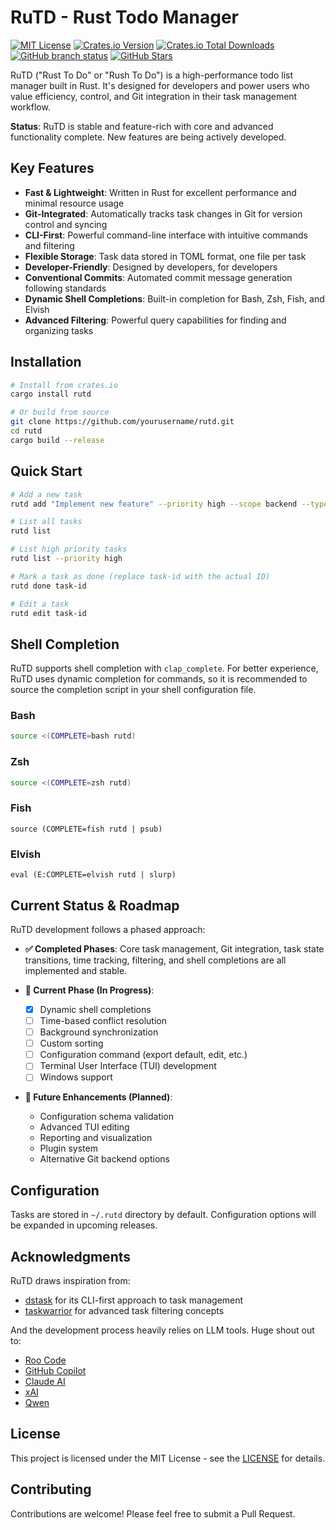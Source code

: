 # RuTD - Rust Todo Manager

[![MIT License](https://img.shields.io/github/license/TeddyHuang-00/rutd)](./LICENSE)
[![Crates.io Version](https://img.shields.io/crates/v/rutd)](https://crates.io/crates/rutd)
[![Crates.io Total Downloads](https://img.shields.io/crates/d/rutd)](https://crates.io/crates/rutd)
[![GitHub branch status](https://img.shields.io/github/checks-status/TeddyHuang-00/rutd/main)](https://github.com/TeddyHuang-00/rutd/actions)
[![GitHub Stars](https://img.shields.io/github/stars/TeddyHuang-00/rutd)](https://github.com/TeddyHuang-00/rutd)

RuTD ("Rust To Do" or "Rush To Do") is a high-performance todo list manager built in Rust. It's designed for developers and power users who value efficiency, control, and Git integration in their task management workflow.

**Status**: RuTD is stable and feature-rich with core and advanced functionality complete. New features are being actively developed.

## Key Features

- **Fast & Lightweight**: Written in Rust for excellent performance and minimal resource usage
- **Git-Integrated**: Automatically tracks task changes in Git for version control and syncing
- **CLI-First**: Powerful command-line interface with intuitive commands and filtering
- **Flexible Storage**: Task data stored in TOML format, one file per task
- **Developer-Friendly**: Designed by developers, for developers
- **Conventional Commits**: Automated commit message generation following standards
- **Dynamic Shell Completions**: Built-in completion for Bash, Zsh, Fish, and Elvish
- **Advanced Filtering**: Powerful query capabilities for finding and organizing tasks

## Installation

```bash
# Install from crates.io
cargo install rutd

# Or build from source
git clone https://github.com/yourusername/rutd.git
cd rutd
cargo build --release
```

## Quick Start

```bash
# Add a new task
rutd add "Implement new feature" --priority high --scope backend --type feat

# List all tasks
rutd list

# List high priority tasks
rutd list --priority high

# Mark a task as done (replace task-id with the actual ID)
rutd done task-id

# Edit a task
rutd edit task-id
```

## Shell Completion

RuTD supports shell completion with `clap_complete`. For better experience, RuTD uses dynamic completion for commands, so it is recommended to source the completion script in your shell configuration file.

### Bash

```bash
source <(COMPLETE=bash rutd)
```

### Zsh

```zsh
source <(COMPLETE=zsh rutd)
```

### Fish

```fish
source (COMPLETE=fish rutd | psub)
```

### Elvish

```elvish
eval (E:COMPLETE=elvish rutd | slurp)
```

## Current Status & Roadmap

RuTD development follows a phased approach:

- **✅ Completed Phases**: Core task management, Git integration, task state transitions, time tracking, filtering, and shell completions are all implemented and stable.

- **🔄 Current Phase (In Progress)**:
  - [x] Dynamic shell completions
  - [ ] Time-based conflict resolution
  - [ ] Background synchronization
  - [ ] Custom sorting
  - [ ] Configuration command (export default, edit, etc.)
  - [ ] Terminal User Interface (TUI) development
  - [ ] Windows support
- **🔮 Future Enhancements (Planned)**:
  - Configuration schema validation
  - Advanced TUI editing
  - Reporting and visualization
  - Plugin system
  - Alternative Git backend options

## Configuration

Tasks are stored in `~/.rutd` directory by default. Configuration options will be expanded in upcoming releases.

## Acknowledgments

RuTD draws inspiration from:
- [dstask](https://github.com/naggie/dstask) for its CLI-first approach to task management
- [taskwarrior](https://taskwarrior.org/) for advanced task filtering concepts

And the development process heavily relies on LLM tools. Huge shout out to:
- [Roo Code](https://roocode.com/)
- [GitHub Copilot](https://github.com/features/copilot)
- [Claude AI](https://claude.ai/)
- [xAI](https://x.ai/)
- [Qwen](https://qwenlm.github.io/)

## License

This project is licensed under the MIT License - see the [LICENSE](./LICENSE) for details.

## Contributing

Contributions are welcome! Please feel free to submit a Pull Request.
